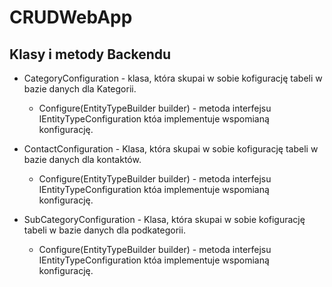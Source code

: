 # CRUDWebApp

## Klasy i metody Backendu
- CategoryConfiguration - klasa, która skupai w sobie kofigurację tabeli w bazie danych dla Kategorii.

    - Configure(EntityTypeBuilder<Category> builder) - metoda interfejsu IEntityTypeConfiguration któa implementuje wspomianą konfigurację.

- ContactConfiguration - Klasa, która skupai w sobie kofigurację tabeli w bazie danych dla kontaktów.
    - Configure(EntityTypeBuilder<Contact> builder) - metoda interfejsu IEntityTypeConfiguration któa implementuje wspomianą konfigurację.

- SubCategoryConfiguration - Klasa, która skupai w sobie kofigurację tabeli w bazie danych dla podkategorii.
    - Configure(EntityTypeBuilder<SubCategory> builder) - metoda interfejsu IEntityTypeConfiguration któa implementuje wspomianą konfigurację.